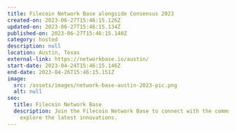 ```yaml
---
title: Filecoin Network Base alongside Consensus 2023
created-on: 2023-06-27T15:46:15.126Z
updated-on: 2023-06-27T15:46:15.134Z
published-on: 2023-06-27T15:46:15.140Z
category: hosted
description: null
location: Austin, Texas
external-link: https://networkbase.io/austin/
start-date: 2023-04-24T15:46:15.146Z
end-date: 2023-04-26T15:46:15.151Z
image:
  src: /assets/images/network-base-austin-2023-pic.png
  alt: null
seo:
  title: Filecoin Network Base
  description: Join the Filecoin Network Base to connect with the community and
    explore the latest innovations.
---
```

